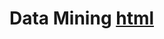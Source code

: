 # Data Mining [html](https://htmlpreview.github.io/?https://github.com/ghplatab/Data-Mining/blob/main/Regresi%C3%B3nLineal.html)
